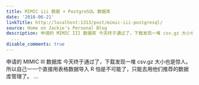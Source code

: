 ```yaml
---
title: MIMIC iii 数据 + PostgreSQL 数据库
date: '2018-06-21'
linkTitle: http://localhost:1313/post/mimic-iii-postgresql/
source: Home on Jackie's Personal Blog
description: 申请的 MIMIC III 数据库 今天终于通过了，下载发现一堆 csv.gz 大小也是惊人。所以自己一一个直接用表格数据导入 R 怕是不可能了，只能去用他们推荐的数据库管理了。
  ...
disable_comments: true
---
```

申请的 MIMIC III 数据库 今天终于通过了，下载发现一堆 csv.gz 大小也是惊人。所以自己一一个直接用表格数据导入 R 怕是不可能了，只能去用他们推荐的数据库管理了。 ...